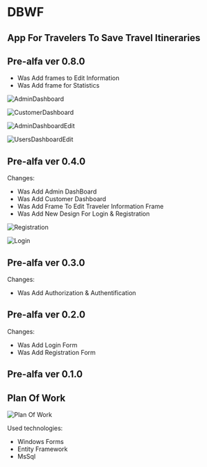 # DBWF
## App For Travelers To Save Travel Itineraries

## Pre-alfa ver 0.8.0
- Was Add frames to Edit Information
- Was Add frame for Statistics

![AdminDashboard](https://imgur.com/nrcSWOA.png)

![CustomerDashboard](https://imgur.com/He9iOlU.png)

![AdminDashboardEdit](https://imgur.com/0wfyPoH.png)

![UsersDashboardEdit](https://imgur.com/MDJBx6E.png)


## Pre-alfa ver 0.4.0

Changes:
- Was Add Admin DashBoard
- Was Add Customer Dashboard
- Was Add Frame To Edit Traveler Information Frame
- Was Add New Design For Login & Registration

![Registration](https://imgur.com/u82VPPV.png)

![Login](https://imgur.com/H86e7Qt.png)

## Pre-alfa ver 0.3.0

Changes:
- Was Add Authorization & Authentification

## Pre-alfa ver 0.2.0

Changes:
- Was Add Login Form
- Was Add Registration Form

## Pre-alfa ver 0.1.0

## Plan Of Work
![Plan Of Work](https://imgur.com/Gce90ts.png)

Used technologies:
- Windows Forms
- Entity Framework
- MsSql


